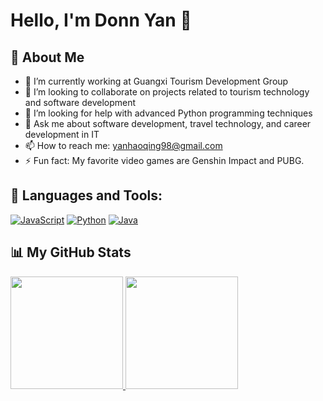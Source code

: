 # Hello, I'm Donn Yan 👋

## 🙋 About Me

- 🔭 I’m currently working at Guangxi Tourism Development Group
- 👯 I’m looking to collaborate on projects related to tourism technology and software development
- 🤔 I’m looking for help with advanced Python programming techniques
- 💬 Ask me about software development, travel technology, and career development in IT
- 📫 How to reach me: yanhaoqing98@gmail.com
- ⚡ Fun fact: My favorite video games are Genshin Impact and PUBG.


## 🚀 Languages and Tools:

[![JavaScript](https://img.shields.io/badge/-JavaScript-333333?style=flat&logo=javascript)](https://developer.mozilla.org/en-US/docs/Web/JavaScript)
[![Python](https://img.shields.io/badge/-Python-333333?style=flat&logo=python)](https://www.python.org/)
[![Java](https://img.shields.io/badge/-Java-333333?style=flat&logo=java)](https://www.oracle.com/java/)

## 📊 My GitHub Stats

<p>
<a href="https://github.com/haoqing-yan">
  <img height="180em" src="https://github-readme-stats.vercel.app/api?username=haoqing-yan&show_icons=true&theme=vue" />
  
  <img height="180em" src="https://github-readme-stats.vercel.app/api/top-langs/?username=haoqing-yan&theme=vue&layout=compact" />
</a>
</p>
